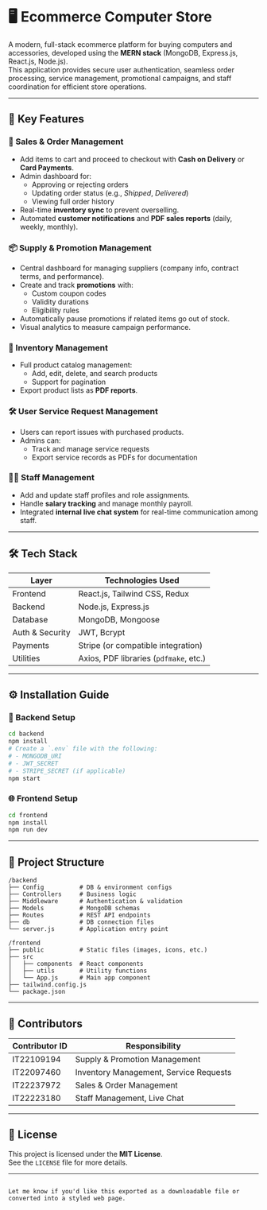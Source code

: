 
# 🖥️ Ecommerce Computer Store

A modern, full-stack ecommerce platform for buying computers and accessories, developed using the **MERN stack** (MongoDB, Express.js, React.js, Node.js).  
This application provides secure user authentication, seamless order processing, service management, promotional campaigns, and staff coordination for efficient store operations.

---

## 🚀 Key Features

### 🛒 Sales & Order Management
- Add items to cart and proceed to checkout with **Cash on Delivery** or **Card Payments**.
- Admin dashboard for:
  - Approving or rejecting orders
  - Updating order status (e.g., *Shipped*, *Delivered*)
  - Viewing full order history
- Real-time **inventory sync** to prevent overselling.
- Automated **customer notifications** and **PDF sales reports** (daily, weekly, monthly).

### 📦 Supply & Promotion Management
- Central dashboard for managing suppliers (company info, contract terms, and performance).
- Create and track **promotions** with:
  - Custom coupon codes
  - Validity durations
  - Eligibility rules
- Automatically pause promotions if related items go out of stock.
- Visual analytics to measure campaign performance.

### 🧾 Inventory Management
- Full product catalog management:
  - Add, edit, delete, and search products
  - Support for pagination
- Export product lists as **PDF reports**.

### 🛠️ User Service Request Management
- Users can report issues with purchased products.
- Admins can:
  - Track and manage service requests
  - Export service records as PDFs for documentation

### 👨‍💼 Staff Management
- Add and update staff profiles and role assignments.
- Handle **salary tracking** and manage monthly payroll.
- Integrated **internal live chat system** for real-time communication among staff.

---

## 🛠️ Tech Stack

| Layer         | Technologies Used                                           |
|---------------|-------------------------------------------------------------|
| Frontend      | React.js, Tailwind CSS, Redux                               |
| Backend       | Node.js, Express.js                                         |
| Database      | MongoDB, Mongoose                                           |
| Auth & Security | JWT, Bcrypt                                                |
| Payments      | Stripe (or compatible integration)                          |
| Utilities     | Axios, PDF libraries (`pdfmake`, etc.)                      |

---

## ⚙️ Installation Guide

### 📁 Backend Setup
```bash
cd backend
npm install
# Create a `.env` file with the following:
# - MONGODB_URI
# - JWT_SECRET
# - STRIPE_SECRET (if applicable)
npm start
```

### 🌐 Frontend Setup
```bash
cd frontend
npm install
npm run dev
```

---

## 📁 Project Structure

```plaintext
/backend
├── Config          # DB & environment configs
├── Controllers     # Business logic
├── Middleware      # Authentication & validation
├── Models          # MongoDB schemas
├── Routes          # REST API endpoints
├── db              # DB connection files
└── server.js       # Application entry point

/frontend
├── public          # Static files (images, icons, etc.)
├── src
│   ├── components  # React components
│   ├── utils       # Utility functions
│   └── App.js      # Main app component
├── tailwind.config.js
└── package.json
```

---

## 👥 Contributors

| Contributor ID | Responsibility                         |
|----------------|------------------------------------------|
| IT22109194     | Supply & Promotion Management            |
| IT22097460     | Inventory Management, Service Requests   |
| IT22237972     | Sales & Order Management                 |
| IT22223180     | Staff Management, Live Chat              |

---

## 📄 License

This project is licensed under the **MIT License**.  
See the `LICENSE` file for more details.

---
```

Let me know if you'd like this exported as a downloadable file or converted into a styled web page.
